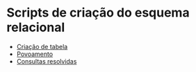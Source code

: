 # Scripts de criação do esquema relacional

* [Criação de tabela](tarefas/t01/tarefa-create.sql)
* [Povoamento](tarefas/t01/tarefa01-inserts.sql)  
* [Consultas resolvidas](scripts)